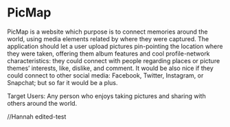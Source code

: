 # PicMap

PicMap is a website which purpose is to connect memories around the world, using media elements related by where they were captured. The application should let a user upload pictures pin-pointing the location where they were taken, offering them album features and cool profile-network characteristics: they could connect with people regarding places or picture themes’ interests, like, dislike, and comment. It would be also nice if they could connect to other social media: Facebook, Twitter, Instagram, or Snapchat; but so far it would be a
plus.

Target Users: Any person who enjoys taking pictures and sharing with others around the world.


//Hannah edited-test
